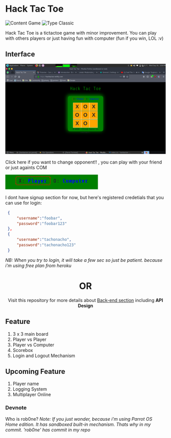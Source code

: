 # Hack Tac Toe 

![Content Game](https://img.shields.io/badge/content-game-green.svg)
![Type Classic](https://img.shields.io/badge/type-classic-lightgrey.svg)

Hack Tac Toe is a tictactoe game with minor improvement. You can play with others players or just having fun with computer (fun if you win, LOL :v)

## Interface

![Full Interface](src/full-ui.png)

Click here if you want to change opponent!! , you can play with your friend or just againts COM

![Choose opponent](src/select-opponent.png)

I dont have signup section for now, but here's registered credetials that you can use for login:
```json
 {
     "username":"foobar",
     "password":"foobar123"
 },
 {
     "username":"tachonacho",
     "password":"tachonacho123"
 }
```
*NB: When you try to login, it will take a few sec so just be patient. because i'm using free plan from heroku*

<center>
<h1>OR</h1>
Visit this repository for more details about <a href='https://github.com/ariebrainware/hacktactoe-api'>Back-end section</a> including <b>API Design</b>
</center>

## Feature 

1. 3 x 3 main board
2. Player vs Player
3. Player vs Computer
4. Scorebox
5. Login and Logout Mechanism 

## Upcoming Feature

1. Player name
2. Logging System
3. Multiplayer Online

### Devnote

Who is rob0ne?
*Note: If you just wonder, because i'm using Parrot OS Home edition. It has sandboxed built-in mechanism. Thats why in my commit. 'rob0ne' has commit in my repo*
